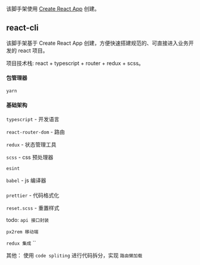 该脚手架使用 [Create React App](https://github.com/facebook/create-react-app) 创建。

## react-cli

该脚手架基于 Create React App 创建，方便快速搭建规范的、可直接进入业务开发的 react 项目。

项目技术栈: react + typescript + router + redux + scss。

#### 包管理器

`yarn`

#### 基础架构

`typescript` - 开发语言

`react-router-dom` - 路由

`redux` - 状态管理工具

`scss` - css 预处理器

`esint`

`babel` - js 编译器

####

`prettier` - 代码格式化

`reset.scss` - 重置样式

todo:
`api 接口封装`

`px2rem 移动端`

`redux 集成`
``

其他：
使用 `code spliting` 进行代码拆分，实现 `路由懒加载`
